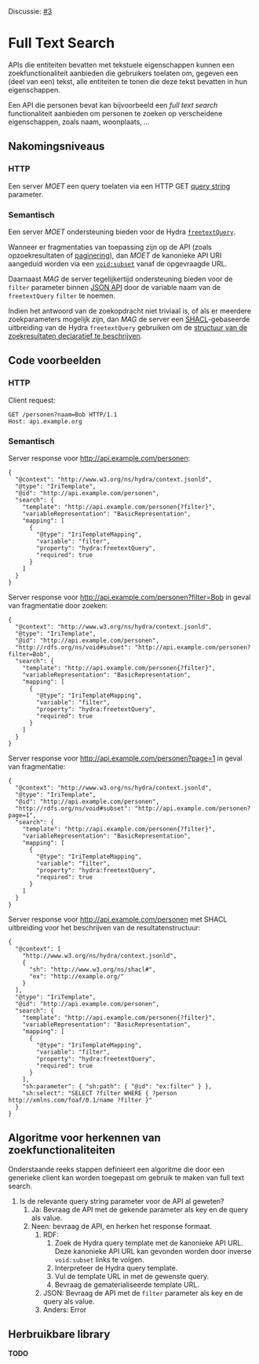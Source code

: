 Discussie: [#3](https://github.com/pietercolpaert/generieke-hypermedia-api/issues/3)

# Full Text Search

APIs die entiteiten bevatten met tekstuele eigenschappen kunnen een zoekfunctionaliteit aanbieden die
gebruikers toelaten om, gegeven een (deel van een) tekst, alle entiteiten te tonen die deze tekst bevatten in hun eigenschappen.

Een API die personen bevat kan bijvoorbeeld een _full text search_ functionaliteit aanbieden
om personen te zoeken op verscheidene eigenschappen, zoals naam, woonplaats, ...

## Nakomingsniveaus

### HTTP

Een server _MOET_ een query toelaten via een HTTP GET [query string](https://en.wikipedia.org/wiki/Query_string) parameter.

### Semantisch

Een server _MOET_ ondersteuning bieden voor de Hydra [`freetextQuery`](http://www.hydra-cg.com/spec/latest/core/#hydra:freetextQuery).

Wanneer er fragmentaties van toepassing zijn op de API (zoals opzoekresultaten of [paginering](https://github.com/Informatievlaanderen/generieke-hypermedia-api/blob/master/paginering.md)),
dan _MOET_ de kanonieke API URI aangeduid worden via een [`void:subset`](https://www.w3.org/TR/void/#subset) vanaf de opgevraagde URL.

Daarnaast _MAG_ de server tegelijkertijd ondersteuning bieden voor de `filter` parameter
binnen [JSON API](http://jsonapi.org/format/#fetching-filtering)
door de variable naam van de `freetextQuery` `filter` te noemen.

Indien het antwoord van de zoekopdracht niet triviaal is,
of als er meerdere zoekparameters mogelijk zijn,
dan _MAG_ de server een [SHACL](https://www.w3.org/TR/shacl/)-gebaseerde uitbreiding
van de Hydra `freetextQuery` gebruiken om de
[structuur van de zoekresultaten declaratief te beschrijven](https://linkeddatafragments.github.io/Article-Declarative-Hypermedia-Responses/#approach-shacl).

## Code voorbeelden

### HTTP

Client request:
```
GET /personen?naam=Bob HTTP/1.1
Host: api.example.org
```

### Semantisch

Server response voor http://api.example.com/personen:
```
{
  "@context": "http://www.w3.org/ns/hydra/context.jsonld",
  "@type": "IriTemplate",
  "@id": "http://api.example.com/personen",
  "search": {
    "template": "http://api.example.com/personen{?filter}",
    "variableRepresentation": "BasicRepresentation",
    "mapping": [
      {
        "@type": "IriTemplateMapping",
        "variable": "filter",
        "property": "hydra:freetextQuery",
        "required": true
      }
    ]
  }
}
```

Server response voor http://api.example.com/personen?filter=Bob in geval van fragmentatie door zoeken:
```
{
  "@context": "http://www.w3.org/ns/hydra/context.jsonld",
  "@type": "IriTemplate",
  "@id": "http://api.example.com/personen",
  "http://rdfs.org/ns/void#subset": "http://api.example.com/personen?filter=Bob",
  "search": {
    "template": "http://api.example.com/personen{?filter}",
    "variableRepresentation": "BasicRepresentation",
    "mapping": [
      {
        "@type": "IriTemplateMapping",
        "variable": "filter",
        "property": "hydra:freetextQuery",
        "required": true
      }
    ]
  }
}
```

Server response voor http://api.example.com/personen?page=1 in geval van fragmentatie:
```
{
  "@context": "http://www.w3.org/ns/hydra/context.jsonld",
  "@type": "IriTemplate",
  "@id": "http://api.example.com/personen",
  "http://rdfs.org/ns/void#subset": "http://api.example.com/personen?page=1",
  "search": {
    "template": "http://api.example.com/personen{?filter}",
    "variableRepresentation": "BasicRepresentation",
    "mapping": [
      {
        "@type": "IriTemplateMapping",
        "variable": "filter",
        "property": "hydra:freetextQuery",
        "required": true
      }
    ]
  }
}
```

Server response voor http://api.example.com/personen met SHACL uitbreiding voor het beschrijven van de resultatenstructuur:
```
{
  "@context": [
    "http://www.w3.org/ns/hydra/context.jsonld",
    {
      "sh": "http://www.w3.org/ns/shacl#",
      "ex": "http://example.org/"
    }
  ],
  "@type": "IriTemplate",
  "@id": "http://api.example.com/personen",
  "search": {
    "template": "http://api.example.com/personen{?filter}",
    "variableRepresentation": "BasicRepresentation",
    "mapping": [
      {
        "@type": "IriTemplateMapping",
        "variable": "filter",
        "property": "hydra:freetextQuery",
        "required": true
      }
    ],
    "sh:parameter": { "sh:path": { "@id": "ex:filter" } },
    "sh:select": "SELECT ?filter WHERE { ?person http://xmlns.com/foaf/0.1/name ?filter }"
  }
}
```

## Algoritme voor herkennen van zoekfunctionaliteiten

Onderstaande reeks stappen definieert een algoritme die door een generieke client kan worden toegepast om gebruik te maken van full text search.

1. Is de relevante query string parameter voor de API al geweten?
    1. Ja: Bevraag de API met de gekende parameter als key en de query als value.
    2. Neen: bevraag de API, en herken het response formaat.
       1. RDF:
           1. Zoek de Hydra query template met de kanonieke API URL. Deze kanonieke API URL kan gevonden worden door inverse `void:subset` links te volgen.
           2. Interpreteer de Hydra query template.
           3. Vul de template URL in met de gewenste query.
           4. Bevraag de gematerialiseerde template URL.
       2. JSON: Bevraag de API met de `filter` parameter als key en de query als value.
       3. Anders: Error

## Herbruikbare library

__TODO__